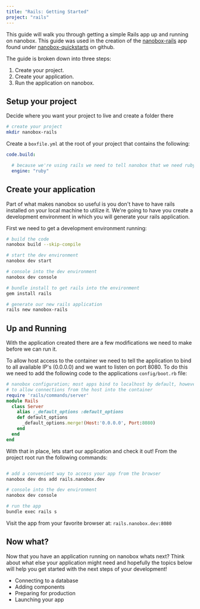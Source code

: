 ```yaml
---
title: "Rails: Getting Started"
project: "rails"
---
```


This guide will walk you through getting a simple Rails app up and running on nanobox. This guide was used in the creation of the [nanobox-rails](https://github.com/nanobox-quickstarts/nanobox-rails) app found under [nanobox-quickstarts](https://github.com/nanobox-quickstarts) on github.

The guide is broken down into three steps:

1. Create your project.
2. Create your application.
3. Run the application on nanobox.

## Setup your project
Decide where you want your project to live and create a folder there

```bash
# create your project
mkdir nanobox-rails
```

Create a `boxfile.yml` at the root of your project that contains the following:

```yaml
code.build:

  # because we're using rails we need to tell nanobox that we need ruby in our container
  engine: "ruby"
```

## Create your application
Part of what makes nanobox so useful is you don't have to have rails installed on your local machine to utilize it. We're going to have you create a development environment in which you will generate your rails application.

First we need to get a development environment running:

```bash
# build the code
nanobox build --skip-compile

# start the dev environment
nanobox dev start

# console into the dev environment
nanobox dev console

# bundle install to get rails into the environment
gem install rails

# generate our new rails application
rails new nanobox-rails
```

## Up and Running
With the application created there are a few modifications we need to make before we can run it.

To allow host access to the container we need to tell the application to bind to all available IP's (0.0.0.0) and we want to listen on port 8080. To do this we need to add the following code to the applications `config/boot.rb` file:

```ruby
# nanobox configuration; most apps bind to localhost by default, however we need
# to allow connections from the host into the container
require 'rails/commands/server'
module Rails
  class Server
    alias :_default_options :default_options
    def default_options
      _default_options.merge!(Host:'0.0.0.0', Port:8080)
    end
  end
end
```

With that in place, lets start our application and check it out! From the project root run the following commands:

``` bash

# add a convenient way to access your app from the browser
nanobox dev dns add rails.nanobox.dev

# console into the dev environment
nanobox dev console

# run the app
bundle exec rails s
```

Visit the app from your favorite browser at: `rails.nanobox.dev:8080`

## Now what?
Now that you have an application running on nanobox whats next? Think about what else your application might need and hopefully the topics below will help you get started with the next steps of your development!

* Connecting to a database
* Adding components
* Preparing for production
* Launching your app
